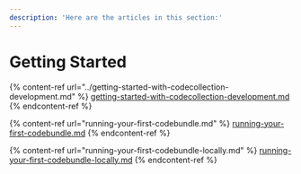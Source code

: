 ```yaml
---
description: 'Here are the articles in this section:'
---
```


# Getting Started



{% content-ref url="../getting-started-with-codecollection-development.md" %}
[getting-started-with-codecollection-development.md](../getting-started-with-codecollection-development.md)
{% endcontent-ref %}

{% content-ref url="running-your-first-codebundle.md" %}
[running-your-first-codebundle.md](running-your-first-codebundle.md)
{% endcontent-ref %}

{% content-ref url="running-your-first-codebundle-locally.md" %}
[running-your-first-codebundle-locally.md](running-your-first-codebundle-locally.md)
{% endcontent-ref %}
